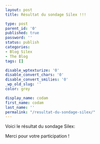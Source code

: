 ```yaml
---
layout: post
title: Résultat du sondage Silex !!!

type: post
parent_id: '0'
published: true
password: ''
status: publish
categories:
- Blog Silex
- The Blog
tags: []

disable_wptexturize: '0'
disable_convert_chars: '0'
disable_convert_smilies: '0'
_wp_old_slug: ''
color: grey

display_name: codam
first_name: codam
last_name: ''
permalink: "/resultat-du-sondage-silex/"
---
```


Voici le résultat du sondage
Silex:  


Merci pour votre participation !